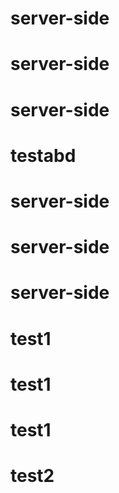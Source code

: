 # server-side
# server-side
# server-side
# testabd
# server-side
# server-side
# server-side
# test1
# test1
# test1
# test2
